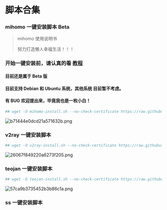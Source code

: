 # 脚本合集


### mihomo 一键安装脚本 Beta 

> mihomo 使用说明书
>
> 努力打造懒人幸福生活！！！

### 开始一键安装前，请认真的看 [教程](https://github.com/thNylHx/Tools/wiki/Linux-%E7%B3%BB%E7%BB%9F%E5%AE%89%E8%A3%85-mihomo-%E6%95%99%E7%A8%8B)

#### 目前还是属于 Beta 版

#### 目前支持 Debian 和 Ubuntu 系统，其他系统 目前暂不考虑。

#### 有 BUG 欢迎提出来，毕竟我也是一枚小白！

```bash
## wget -O mihomo-install.sh --no-check-certificate https://raw.githubusercontent.com/thNylHx/Tools/main/Script/mihomo-install.sh && chmod +x mihomo-install.sh && ./mihomo-install.sh
```
![b71444e0dcd21a571632b.png](https://img.thtools.top/file/b71444e0dcd21a571632b.png)

### v2ray 一键安装脚本
```bash
## wget -O v2ray-install.sh --no-check-certificate https://raw.githubusercontent.com/thNylHx/Tools/main/Script/v2ray-install.sh && chmod +x v2ray-install.sh && ./v2ray-install.sh
```
![26067f849220a6273f205.png](https://img.thtools.top/file/26067f849220a6273f205.png)

### teojan 一键安装脚本
```bash
## wget -O teojan-install.sh --no-check-certificate https://raw.githubusercontent.com/thNylHx/Tools/main/Script/teojan-install.sh && chmod +x teojan-install.sh && ./teojan-install.sh
```
![57ca9b3735452b3b86c1a.png](https://img.thtools.top/file/57ca9b3735452b3b86c1a.png)

### ss 一键安装脚本

